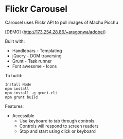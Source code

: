# Flickr Carousel

Carousel uses Flickr API to pull images of Machu Picchu

[DEMO] (http://173.254.28.86/~aragonwa/adobe/)

Built with:
- Handlebars - Templating
- jQuery - DOM traversing
- Grunt - Task runner
- Font awesome - Icons

To build:
```shell
Install Node
npm install
npm install -g grunt-cli
npm grunt build
```

Features:
- Accessible
  - Use keyboard to tab through controls
  - Controls will respond to screen readers
  - Stop and start using click or keyboard

